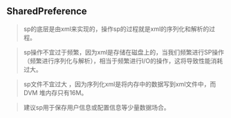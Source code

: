 ## SharedPreference

> sp的底层是由xml来实现的，操作sp的过程就是xml的序列化和解析的过程。 

> sp操作不宜过于频繁，因为xml是存储在磁盘上的，当我们频繁进行SP操作（频繁进行序列化与解析），相当于频繁进行I/O的操作，这将导致性能消耗过大。

> sp文件不宜过大 ，因为序列化xml是将内存中的数据写到xml文件中，而DVM 堆内存只有16M。

> 建议sp用于保存用户信息或配置信息等少量数据场合。
